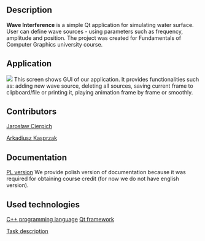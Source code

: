 ## Description 
**Wave Interference** is a simple Qt application for simulating water surface. User can define wave sources - using parameters such as frequency, amplitude and position. The project was created for Fundamentals of Computer Graphics university course. 

## Application
![](https://imgur.com/a/V7H3J2j)
This screen shows GUI of our application. It provides functionalities such as: adding new wave source, deleting all sources, saving current frame to clipboard/file or printing it, playing animation frame by frame or smoothly. 

## Contributors
[Jarosław Cierpich](https://github.com/Loniowsky)

[Arkadiusz Kasprzak](https://github.com/arokasprz100)

## Documentation
[PL version]()
We provide polish version of documentation because it was required for obtaining course credit (for now we do not have english version).

## Used technologies
[C++ programming language](https://en.cppreference.com/w/cpp)
[Qt framework](https://www.qt.io/)



[Task description](http://www.ftj.agh.edu.pl/~Malinowski/GFK/files/09.pdf)
